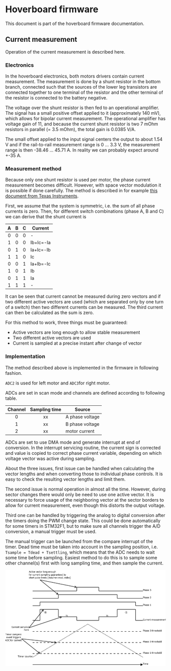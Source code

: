# Hoverboard firmware
This document is part of the hoverboard firmware documentation.

## Current measurement
Operation of the current measurement is described here.

### Electronics
In the hoverboard electronics, both motors drivers contain current measurement. The 
measurement is done by a shunt resistor in the bottom branch, connected such that 
the sources of the lower leg transistors are connected together to one terminal of 
the resistor and the other terminal of the resistor is connected to the battery negative.

The voltage over the shunt resistor is then fed to an operational amplifier. The signal has 
a small positive offset applied to it (approximately 140 mV), which allows for bipolar current 
measurement. The operational amplifier has voltage gain of 11, and because the current shunt 
resistor is two 7 mOhm resistors in parallel (= 3.5 mOhm), the total gain is 0.0385 V/A.

The small offset applied to the input signal centers the output to about 1.54 V and if the 
rail-to-rail measurement range is 0 ... 3.3 V, the measurement range is then -38.46 ... 45.71 A.
In reality we can probably expect around +-35 A.

### Measurement method
Because only one shunt resistor is used per motor, the phase current measurement becomes difficult. 
However, with space vector modulation it is possible if done carefully. The method is described
in for example [this document from Texas Instruments](http://www.ti.com/lit/ug/tiducy7/tiducy7.pdf).

First, we assume that the system is symmetric, i.e. the sum of all phase currents is zero. 
Then, for different switch combinations (phase A, B and C) we can derive that the shunt current is

| A | B | C | Current    |
|:-:|:-:|:-:|------------|
| 0 | 0 | 0 | -          |
| 1 | 0 | 0 | Ib+Ic=-Ia  |
| 0 | 1 | 0 | Ia+Ic=-Ib  |
| 1 | 1 | 0 | Ic         |
| 0 | 0 | 1 | Ia+Ib=-Ic  |
| 1 | 0 | 1 | Ib         |
| 0 | 1 | 1 | Ia         |
| 1 | 1 | 1 | -          |

It can be seen that current cannot be measured during zero vectors and if two different active 
vectors are used (which are separated only by one turn of a switch) then two different currents 
can be measured. The third current can then be calculated as the sum is zero.

For this method to work, three things must be guaranteed:
 * Active vectors are long enough to allow stable measurement
 * Two different active vectors are used
 * Current is sampled at a precise instant after change of vector

### Implementation
The method described above is implemented in the firmware in following fashion.

`ADC2` is used for left motor and `ADC3`for right motor.

ADCs are set in scan mode and channels are defined according to following table.

| Channel | Sampling time |  Source                  |
|:-------:|:-------------:|--------------------------|
| 0       | xx            | A phase voltage          |
| 1       | xx            | B phase voltage          |
| 2       | xx            | motor current            |

ADCs are set to use DMA mode and generate interrupt at end of conversion. In the interrupt 
servicing routine, the current sign is corrected and value is copied to correct phase 
current variable, depending on which voltage vector was active during sampling.

About the three issues, first issue can be handled when calculating the vector lengths and when converting those to individual
phase controls. It is easy to check the resulting vector lengths and limit them.

The second issue is normal operation in almost all the time. However, during sector changes there would 
only be need to use one active vector. It is necessary to force usage of the neighboring vector 
at the sector borders to allow for current measurement, even though this distorts the output voltage.

Third one can be handled by triggering the analog to digital conversion after the timers doing the PWM 
change state. This could be done automatically for some timers in STM32F1, but to make sure all 
channels trigger the A/D conversion, a manual trigger must be used.

The manual trigger can be launched from the compare interrupt of the timer. Dead time must be taken 
into account in the sampling position, i.e. `Tsample = Tdead + Tsettling`, which means that the ADC 
needs to wait some time before sampling. Easiest method to do this is to sample some other channel(s) 
first with long sampling time, and then sample the current.

![Current measurement method](current_sampling.png)

